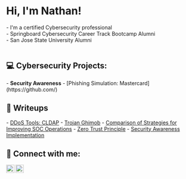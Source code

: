 <h1>Hi, I'm Nathan!</h1>
- I'm a certified Cybersecurity professional<br>
- Springboard Cybersecurity Career Track Bootcamp Alumni <br>
- San Jose State University Alumni
<br>
<br>

<h2>💻 Cybersecurity Projects:</h2>
- <b>Security Awareness</b>
  - [Phishing Simulation: Mastercard](https://github.com/)

<h2>📝 Writeups</h2>
- <a href="https://github.com/tendeedo/cldap">DDoS Tools: CLDAP</a>
- <a href="https://github.com/tendeedo/cldap">Trojan Ghimob</a>
- <a href="https://github.com/tendeedo/cldap">Comparison of Strategies for Improving SOC Operations</a>
- <a href="https://github.com/tendeedo/cldap">Zero Trust Principle</a>
- <a href="https://github.com/tendeedo/cldap">Security Awareness Implementation</a>

<br>
<h2> 📱 Connect with me:</h2>

[<img align="left" alt="YouTube" width="22px" src="https://cdn.jsdelivr.net/npm/simple-icons@v3/icons/youtube.svg" />][youtube]
[<img align="left" alt="LinkedIn" width="22px" src="https://cdn.jsdelivr.net/npm/simple-icons@v3/icons/linkedin.svg" />][linkedin]

[youtube]: https://www.youtube.com/
[linkedin]: https://linkedin.com/
